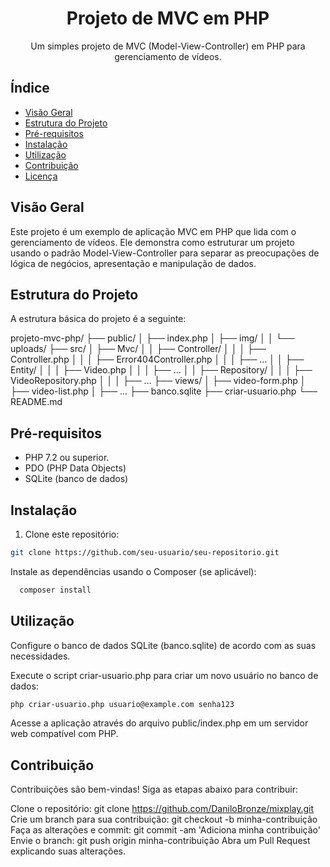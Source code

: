 <div align="center">
  <h1>Projeto de MVC em PHP</h1>
  <p>Um simples projeto de MVC (Model-View-Controller) em PHP para gerenciamento de vídeos.</p>
</div>

## Índice

- [Visão Geral](#visão-geral)
- [Estrutura do Projeto](#estrutura-do-projeto)
- [Pré-requisitos](#pré-requisitos)
- [Instalação](#instalação)
- [Utilização](#utilização)
- [Contribuição](#contribuição)
- [Licença](#licença)

## Visão Geral

Este projeto é um exemplo de aplicação MVC em PHP que lida com o gerenciamento de vídeos. Ele demonstra como estruturar um projeto usando o padrão Model-View-Controller para separar as preocupações de lógica de negócios, apresentação e manipulação de dados.

## Estrutura do Projeto

A estrutura básica do projeto é a seguinte:

projeto-mvc-php/
├── public/
│ ├── index.php
│ ├── img/
│ │ └── uploads/
├── src/
│ ├── Mvc/
│ │ ├── Controller/
│ │ │ ├── Controller.php
│ │ │ ├── Error404Controller.php
│ │ │ ├── ...
│ │ ├── Entity/
│ │ │ ├── Video.php
│ │ │ ├── ...
│ │ ├── Repository/
│ │ │ ├── VideoRepository.php
│ │ │ ├── ...
├── views/
│ ├── video-form.php
│ ├── video-list.php
│ ├── ...
├── banco.sqlite
├── criar-usuario.php
└── README.md

## Pré-requisitos

- PHP 7.2 ou superior.
- PDO (PHP Data Objects)
- SQLite (banco de dados)

## Instalação

1. Clone este repositório:

```bash
git clone https://github.com/seu-usuario/seu-repositorio.git
```

Instale as dependências usando o Composer (se aplicável):
```bash
  composer install
```

## Utilização

Configure o banco de dados SQLite (banco.sqlite) de acordo com as suas necessidades.

Execute o script criar-usuario.php para criar um novo usuário no banco de dados:
```bash
php criar-usuario.php usuario@example.com senha123
```
Acesse a aplicação através do arquivo public/index.php em um servidor web compatível com PHP.

## Contribuição
Contribuições são bem-vindas! Siga as etapas abaixo para contribuir:

Clone o repositório: git clone https://github.com/DaniloBronze/mixplay.git
Crie um branch para sua contribuição: git checkout -b minha-contribuição
Faça as alterações e commit: git commit -am 'Adiciona minha contribuição'
Envie o branch: git push origin minha-contribuição
Abra um Pull Request explicando suas alterações.

   
